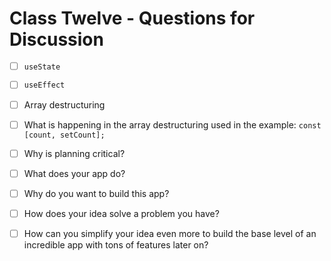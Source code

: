 # Class Twelve - Questions for Discussion

- [ ] `useState`
- [ ] `useEffect`
- [ ] Array destructuring
- [ ] What is happening in the array destructuring used in the example: `const [count, setCount];`
- [ ] Why is planning critical?
- [ ] What does your app do?
- [ ] Why do you want to build this app?
- [ ] How does your idea solve a problem you have?
- [ ] How can you simplify your idea even more to build the base level of an incredible app with tons of features later on?

